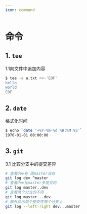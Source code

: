 ```yaml
---
icon: command
---
```

# 命令

## 1. `tee`
1.1向文件中追加内容
```bash
$ tee -a a.txt <<-'EOF'
hello
world
EOF
```

## 2. `date`
格式化时间
```bash
$ echo `date '+%Y-%m-%d %H:%M:%S'`
1970-01-01 00:00:00
```

## 3. `git`
3.1 比较分支中的提交差异
```bash 
# 查看dev有 而master没有
git log dev ^master 
# 查看dev比master多提交的
git log master..dev
# 查看两个分支的不同
git log master...dev
# 额外显示每个提交在哪个分支上
git log --left-right dev...master
```